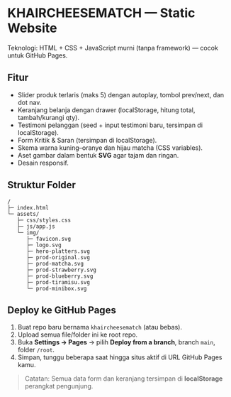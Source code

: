 # KHAIRCHEESEMATCH — Static Website

Teknologi: HTML + CSS + JavaScript murni (tanpa framework) — cocok untuk GitHub Pages.

## Fitur
- Slider produk terlaris (maks 5) dengan autoplay, tombol prev/next, dan dot nav.
- Keranjang belanja dengan drawer (localStorage, hitung total, tambah/kurangi qty).
- Testimoni pelanggan (seed + input testimoni baru, tersimpan di localStorage).
- Form Kritik & Saran (tersimpan di localStorage).
- Skema warna kuning–oranye dan hijau matcha (CSS variables).
- Aset gambar dalam bentuk **SVG** agar tajam dan ringan.
- Desain responsif.

## Struktur Folder
```
/
├─ index.html
└─ assets/
   ├─ css/styles.css
   ├─ js/app.js
   └─ img/
      ├─ favicon.svg
      ├─ logo.svg
      ├─ hero-platters.svg
      ├─ prod-original.svg
      ├─ prod-matcha.svg
      ├─ prod-strawberry.svg
      ├─ prod-blueberry.svg
      ├─ prod-tiramisu.svg
      └─ prod-minibox.svg
```

## Deploy ke GitHub Pages
1. Buat repo baru bernama `khaircheesematch` (atau bebas).
2. Upload semua file/folder ini ke root repo.
3. Buka **Settings → Pages** → pilih **Deploy from a branch**, branch `main`, folder `/root`.
4. Simpan, tunggu beberapa saat hingga situs aktif di URL GitHub Pages kamu.

> Catatan: Semua data form dan keranjang tersimpan di **localStorage** perangkat pengunjung.
